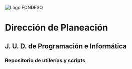 ![Logo FONDESO](https://www.fondeso.cdmx.gob.mx/themes/base/assets/images/logos/Logo_Dependencia.png)
# Dirección de Planeación
## J. U. D. de Programación e Informática
### Repositorio de utilerías y scripts
